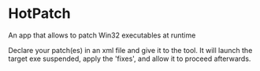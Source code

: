 # HotPatch
An app that allows to patch Win32 executables at runtime

Declare your patch(es) in an xml file and give it to the tool. It will launch the target exe suspended, apply the 'fixes', and allow it to proceed afterwards.
